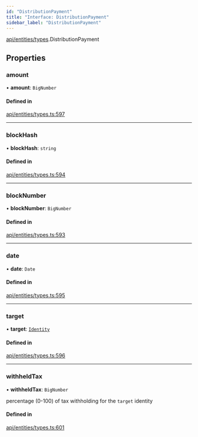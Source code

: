 ```yaml
---
id: "DistributionPayment"
title: "Interface: DistributionPayment"
sidebar_label: "DistributionPayment"
---
```


[api/entities/types](../../../../../modules/API/Entities/Types/Types.md).DistributionPayment

## Properties

### amount

• **amount**: `BigNumber`

#### Defined in

[api/entities/types.ts:597](https://github.com/PolymeshAssociation/polymesh-sdk/blob/0dbd0ebd0/src/api/entities/types.ts#L597)

___

### blockHash

• **blockHash**: `string`

#### Defined in

[api/entities/types.ts:594](https://github.com/PolymeshAssociation/polymesh-sdk/blob/0dbd0ebd0/src/api/entities/types.ts#L594)

___

### blockNumber

• **blockNumber**: `BigNumber`

#### Defined in

[api/entities/types.ts:593](https://github.com/PolymeshAssociation/polymesh-sdk/blob/0dbd0ebd0/src/api/entities/types.ts#L593)

___

### date

• **date**: `Date`

#### Defined in

[api/entities/types.ts:595](https://github.com/PolymeshAssociation/polymesh-sdk/blob/0dbd0ebd0/src/api/entities/types.ts#L595)

___

### target

• **target**: [`Identity`](../../../../../classes/API/Entities/Identity/Identity.md)

#### Defined in

[api/entities/types.ts:596](https://github.com/PolymeshAssociation/polymesh-sdk/blob/0dbd0ebd0/src/api/entities/types.ts#L596)

___

### withheldTax

• **withheldTax**: `BigNumber`

percentage (0-100) of tax withholding for the `target` identity

#### Defined in

[api/entities/types.ts:601](https://github.com/PolymeshAssociation/polymesh-sdk/blob/0dbd0ebd0/src/api/entities/types.ts#L601)
